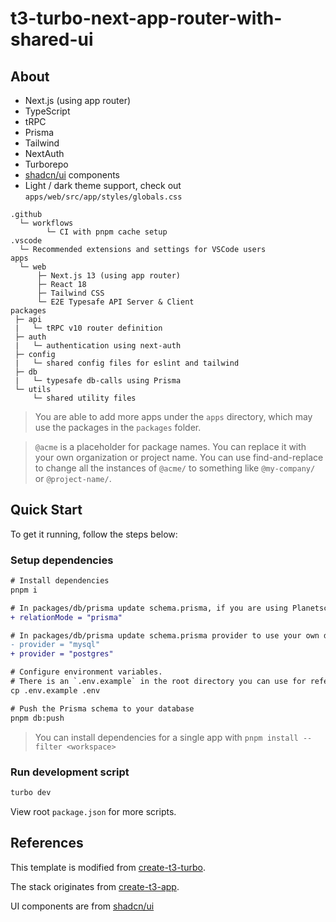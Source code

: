 # t3-turbo-next-app-router-with-shared-ui

## About

- Next.js (using app router)
- TypeScript
- tRPC
- Prisma
- Tailwind
- NextAuth
- Turborepo
- [shadcn/ui](https://github.com/shadcn/ui) components
- Light / dark theme support, check out `apps/web/src/app/styles/globals.css`

```
.github
  └─ workflows
        └─ CI with pnpm cache setup
.vscode
  └─ Recommended extensions and settings for VSCode users
apps
  └─ web
      ├─ Next.js 13 (using app router)
      ├─ React 18
      ├─ Tailwind CSS
      └─ E2E Typesafe API Server & Client
packages
 ├─ api
 |   └─ tRPC v10 router definition
 ├─ auth
 |   └─ authentication using next-auth
 ├─ config
 |   └─ shared config files for eslint and tailwind
 ├─ db
 |   └─ typesafe db-calls using Prisma
 └─ utils
     └─ shared utility files
```

> You are able to add more apps under the `apps` directory, which may use the packages in the `packages` folder.

> `@acme` is a placeholder for package names. You can replace it with your own organization or project name. You can use find-and-replace to change all the instances of `@acme/` to something like `@my-company/` or `@project-name/`.

## Quick Start

To get it running, follow the steps below:

### Setup dependencies

```diff
# Install dependencies
pnpm i

# In packages/db/prisma update schema.prisma, if you are using Planetscale to host your db uncomment the line below
+ relationMode = "prisma"

# In packages/db/prisma update schema.prisma provider to use your own database provider
- provider = "mysql"
+ provider = "postgres"

# Configure environment variables.
# There is an `.env.example` in the root directory you can use for reference
cp .env.example .env

# Push the Prisma schema to your database
pnpm db:push
```

> You can install dependencies for a single app with `pnpm install --filter <workspace>`

### Run development script

```diff
turbo dev
```

View root `package.json` for more scripts.

## References

This template is modified from [create-t3-turbo](https://github.com/t3-oss/create-t3-turbo).

The stack originates from [create-t3-app](https://github.com/t3-oss/create-t3-app).

UI components are from [shadcn/ui](https://github.com/shadcn/ui)
